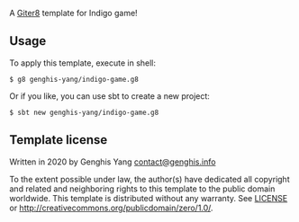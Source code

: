 A [Giter8][g8] template for Indigo game!

Usage
-----
To apply this template, execute in shell:

```shell
$ g8 genghis-yang/indigo-game.g8
```

Or if you like, you can use sbt to create a new project:

```shell
$ sbt new genghis-yang/indigo-game.g8
```


Template license
----------------
Written in 2020 by Genghis Yang contact@genghis.info

To the extent possible under law, the author(s) have dedicated all copyright and related
and neighboring rights to this template to the public domain worldwide.
This template is distributed without any warranty. See [LICENSE](./LICENSE) or <http://creativecommons.org/publicdomain/zero/1.0/>.

[g8]: http://www.foundweekends.org/giter8/
